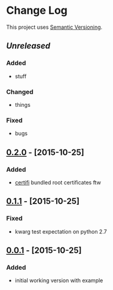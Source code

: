 # Change Log
This project uses [Semantic Versioning](http://semver.org/).

## *Unreleased*
### Added
- stuff

### Changed
- things

### Fixed
- bugs

## [0.2.0](https://github.com/mgk/thingamon/releases/tag/v0.2.0) - [2015-10-25]
### Added
- [certifi](https://certifi.io) bundled root certificates ftw

## [0.1.1](https://github.com/mgk/thingamon/releases/tag/v0.1.1) - [2015-10-25]
### Fixed
- kwarg test expectation on python 2.7

## [0.0.1](https://github.com/mgk/thingamon/releases/tag/v0.0.1) - [2015-10-25]
### Added
- initial working version with example
